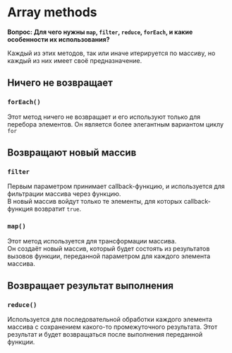 # Array methods
**Вопрос: Для чего нужны `map`, `filter`, `reduce`, `forEach`, и какие особенности их использования?**

Каждый из этих методов, так или иначе итерируется по массиву, но каждый из них имеет своё предназначение.

## Ничего не возвращает
### `forEach()`
Этот метод ничего не возвращает и его используют только для перебора элементов. Он является более элегантным вариантом циклу `for`

## Возвращают новый массив
### `filter`
Первым параметром принимает callback-функцию, и используется для фильтрации массива через функцию.  
В новый массив войдут только те элементы, для которых callback-функция возвратит `true`.

### `map()`
Этот метод используется для трансформации массива.  
Он создаёт новый массив, который будет состоять из результатов вызовов функции, переданной параметром для каждого элемента массива.

## Возвращает результат выполнения
### `reduce()`
Используется для последовательной обработки каждого элемента массива с сохранением какого-то промежуточного результата. Этот результат и 
будет возвращаться после выполнения переданной функции.
